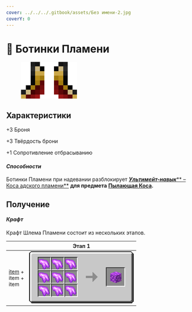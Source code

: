 ```yaml
---
cover: ../../../.gitbook/assets/Без имени-2.jpg
coverY: 0
---
```


# 👟 Ботинки Пламени



<figure><img src="../../../.gitbook/assets/image (9).png" alt=""><figcaption></figcaption></figure>

## Характеристики

\+3 Броня

\+3 Твёрдость брони

\+1 Сопротивление отбрасыванию



#### _Способности_

Ботинки Пламени при надевании разблокирует [_**Ультимейт-навык**_** – Коса адского пламени**](kosa-plameni.md#sposobnosti) **для предмета** [**Пылающая Коса**](kosa-plameni.md)**.**

## Получение

#### _Крафт_

Крафт Шлема Пламени состоит из нескольких этапов.

|                                                                                  | Этап 1                                                                                                  |
| -------------------------------------------------------------------------------- | ------------------------------------------------------------------------------------------------------- |
| <p><a href="botinki-plameni.md#kharakteristiki">item</a> +<br>item +<br>item</p> | <img src="../../../.gitbook/assets/raw_pink_ore_block_result-x1.png" alt="Этап 1" data-size="original"> |
